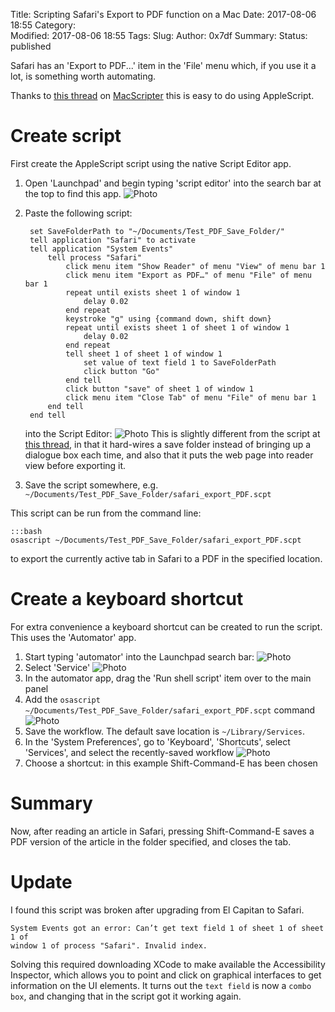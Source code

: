 Title: Scripting Safari's Export to PDF function on a Mac
Date: 2017-08-06 18:55
Category:  
Modified: 2017-08-06 18:55
Tags: 
Slug: 
Author: 0x7df
Summary: 
Status: published

Safari has an 'Export to PDF...' item in the 'File' menu which, if you use it a
lot, is something worth automating.

Thanks to [this thread](http://macscripter.net/viewtopic.php?id=41654) on
[MacScripter](http://macscripter.net) this is easy to do using AppleScript.

# Create script

First create the AppleScript script using the native Script Editor app.


1. Open 'Launchpad' and begin typing 'script editor' into the search bar at
   the top to find this app.
   ![Photo]({attach}images/screenshot_launchpad.png)
1. Paste the following script:

        set SaveFolderPath to "~/Documents/Test_PDF_Save_Folder/"
        tell application "Safari" to activate
        tell application "System Events"
            tell process "Safari"
                click menu item "Show Reader" of menu "View" of menu bar 1
                click menu item "Export as PDF…" of menu "File" of menu bar 1
         		repeat until exists sheet 1 of window 1
                    delay 0.02
                end repeat
            	keystroke "g" using {command down, shift down}
            	repeat until exists sheet 1 of sheet 1 of window 1
            	    delay 0.02
            	end repeat
            	tell sheet 1 of sheet 1 of window 1
            	    set value of text field 1 to SaveFolderPath
                    click button "Go"
                end tell
                click button "save" of sheet 1 of window 1
                click menu item "Close Tab" of menu "File" of menu bar 1
            end tell
        end tell
   into the Script Editor:
   ![Photo]({attach}images/screenshot_scripteditor.png)
   This is slightly different from the script at
   [this thread](http://macscripter.net/viewtopic.php?id=41654), in that it
   hard-wires a save folder instead of bringing up a dialogue box each time,
   and also that it puts the web page into reader view before exporting it.

1. Save the script somewhere, e.g.
    `~/Documents/Test_PDF_Save_Folder/safari_export_PDF.scpt`

This script can be run from the command line:

    :::bash
    osascript ~/Documents/Test_PDF_Save_Folder/safari_export_PDF.scpt

to export the currently active tab in Safari to a PDF in the specified
location.

# Create a keyboard shortcut

For extra convenience a keyboard shortcut can be created to run the script.
This uses the 'Automator' app.

1. Start typing 'automator' into the Launchpad search bar:
   ![Photo]({attach}images/screenshot_launchpad2.png)
1. Select 'Service'
   ![Photo]({attach}images/screenshot_automator.png)
1. In the automator app, drag the 'Run shell script' item over to the main
   panel
1. Add the `osascript ~/Documents/Test_PDF_Save_Folder/safari_export_PDF.scpt`
   command
   ![Photo]({attach}images/screenshot_automator2.png)
1. Save the workflow. The default save location is `~/Library/Services`.
1. In the 'System Preferences', go to 'Keyboard', 'Shortcuts', select
   'Services', and select the recently-saved workflow
   ![Photo]({attach}images/screenshot_keyboard_shortcut.png)
1. Choose a shortcut: in this example Shift-Command-E has been chosen

# Summary

Now, after reading an article in Safari, pressing Shift-Command-E saves a PDF
version of the article in the folder specified, and closes the tab.

# Update

I found this script was broken after upgrading from El Capitan to Safari.

    System Events got an error: Can’t get text field 1 of sheet 1 of sheet 1 of
    window 1 of process "Safari". Invalid index.


Solving this required downloading XCode to make available the Accessibility
Inspector, which allows you to point and click on graphical interfaces to get
information on the UI elements. It turns out the `text field` is now a `combo
box`, and changing that in the script got it working again.
